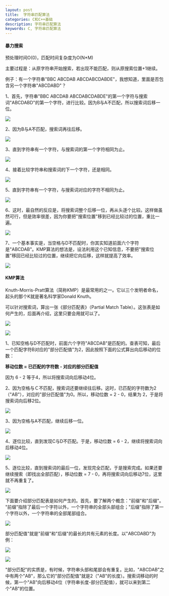 ```yaml
---
layout: post
title:  字符串匹配算法
categories: C和C++基础
description: 字符串匹配算法
keywords: C, 字符串匹配算法
---
```


#### 暴力搜索

预处理时间O(0)，匹配时间复杂度为O(N*M)

主要过程是：从原字符串开始搜索，若出现不能匹配，则从原搜索位置+1继续。

例子：有一个字符串"BBC ABCDAB ABCDABCDABDE"，我想知道，里面是否包含另一个字符串"ABCDABD"？

1、首先，字符串"BBC ABCDAB ABCDABCDABDE"的第一个字符与搜索词"ABCDABD"的第一个字符，进行比较。因为B与A不匹配，所以搜索词后移一位。

![](/images/posts/Datastructure/234.png)

2、因为B与A不匹配，搜索词再往后移。

![](/images/posts/Datastructure/235.png)

3、直到字符串有一个字符，与搜索词的第一个字符相同为止。

![](/images/posts/Datastructure/236.png)

4、接着比较字符串和搜索词的下一个字符，还是相同。

![](/images/posts/Datastructure/237.png)

5、直到字符串有一个字符，与搜索词对应的字符不相同为止。

![](/images/posts/Datastructure/238.png)

6、这时，最自然的反应是，将搜索词整个后移一位，再从头逐个比较。这样做虽然可行，但是效率很差，因为你要把"搜索位置"移到已经比较过的位置，重比一遍。

![](/images/posts/Datastructure/239.png)

7、一个基本事实是，当空格与D不匹配时，你其实知道前面六个字符是"ABCDAB"。KMP算法的想法是，设法利用这个已知信息，不要把"搜索位置"移回已经比较过的位置，继续把它向后移，这样就提高了效率。

![](/images/posts/Datastructure/240.png)

#### KMP算法

Knuth-Morris-Pratt算法（简称KMP）是最常用的之一。它以三个发明者命名，起头的那个K就是著名科学家Donald Knuth。

可以针对搜索词，算出一张《部分匹配表》（Partial Match Table）。这张表是如何产生的，后面再介绍，这里只要会用就可以了。

![](/images/posts/Datastructure/241.png)

![](/images/posts/Datastructure/240.png)

1、已知空格与D不匹配时，前面六个字符"ABCDAB"是匹配的。查表可知，最后一个匹配字符B对应的"部分匹配值"为2，因此按照下面的公式算出向后移动的位数：

**移动位数 = 已匹配的字符数 - 对应的部分匹配值**

因为 6 - 2 等于4，所以将搜索词向后移动4位。

2、因为空格与Ｃ不匹配，搜索词还要继续往后移。这时，已匹配的字符数为2（"AB"），对应的"部分匹配值"为0。所以，移动位数 = 2 - 0，结果为 2，于是将搜索词向后移2位。

![](/images/posts/Datastructure/242.png)

3、因为空格与A不匹配，继续后移一位。

![](/images/posts/Datastructure/243.png)

4、逐位比较，直到发现C与D不匹配。于是，移动位数 = 6 - 2，继续将搜索词向后移动4位。

![](/images/posts/Datastructure/244.png)

5、逐位比较，直到搜索词的最后一位，发现完全匹配，于是搜索完成。如果还要继续搜索（即找出全部匹配），移动位数 = 7 - 0，再将搜索词向后移动7位，这里就不再重复了。

![](/images/posts/Datastructure/245.png)


下面要介绍部分匹配表是如何产生的。首先，要了解两个概念："前缀"和"后缀"。 "前缀"指除了最后一个字符以外，一个字符串的全部头部组合；"后缀"指除了第一个字符以外，一个字符串的全部尾部组合。

![](/images/posts/Datastructure/246.png)

部分匹配值"就是"前缀"和"后缀"的最长的共有元素的长度。以"ABCDABD"为例：

![](/images/posts/Datastructure/247.png)

![](/images/posts/Datastructure/244.png)

"部分匹配"的实质是，有时候，字符串头部和尾部会有重复。比如，"ABCDAB"之中有两个"AB"，那么它的"部分匹配值"就是2（"AB"的长度）。搜索词移动的时候，第一个"AB"向后移动4位（字符串长度-部分匹配值），就可以来到第二个"AB"的位置。



